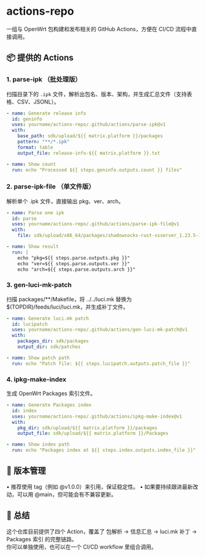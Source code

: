 # actions-repo

一组与 OpenWrt 包构建和发布相关的 GitHub Actions，方便在 CI/CD 流程中直接调用。

## 📦 提供的 Actions

### 1. parse-ipk （批处理版）

扫描目录下的 `.ipk` 文件，解析出包名、版本、架构，并生成汇总文件（支持表格、CSV、JSONL）。

```yaml
- name: Generate release info
  id: geninfo
  uses: yourname/actions-repo/.github/actions/parse-ipk@v1
  with:
    base_path: sdk/upload/${{ matrix.platform }}/packages
    pattern: "**/*.ipk"
    format: table
    output_file: release-info-${{ matrix.platform }}.txt

- name: Show count
  run: echo "Processed ${{ steps.geninfo.outputs.count }} files"
```

### 2. parse-ipk-file （单文件版）

解析单个 .ipk 文件，直接输出 pkg、ver、arch。

```yaml
- name: Parse one ipk
  id: parse
  uses: yourname/actions-repo/.github/actions/parse-ipk-file@v1
  with:
    file: sdk/upload/x86_64/packages/shadowsocks-rust-ssserver_1.23.5-1_x86_64.ipk

- name: Show result
  run: |
    echo "pkg=${{ steps.parse.outputs.pkg }}"
    echo "ver=${{ steps.parse.outputs.ver }}"
    echo "arch=${{ steps.parse.outputs.arch }}"
```

### 3. gen-luci-mk-patch

扫描 packages/**/Makefile，将 ../../luci.mk 替换为 $(TOPDIR)/feeds/luci/luci.mk，并生成补丁文件。

```yaml
- name: Generate luci.mk patch
  id: lucipatch
  uses: yourname/actions-repo/.github/actions/gen-luci-mk-patch@v1
  with:
    packages_dir: sdk/packages
    output_dir: sdk/patches

- name: Show patch path
  run: echo "Patch file: ${{ steps.lucipatch.outputs.patch_file }}"
```

### 4. ipkg-make-index

生成 OpenWrt Packages 索引文件。

```yaml
- name: Generate Packages index
  id: index
  uses: yourname/actions-repo/.github/actions/ipkg-make-index@v1
  with:
    pkg_dir: sdk/upload/${{ matrix.platform }}/packages
    output_file: sdk/upload/${{ matrix.platform }}/Packages

- name: Show index path
  run: echo "Packages index at ${{ steps.index.outputs.index_file }}"
```

## 🔖 版本管理

•  推荐使用 tag（例如 @v1.0.0）来引用，保证稳定性。
•  如果要持续跟进最新改动，可以用 @main，但可能会有不兼容更新。

## 📌 总结

这个仓库目前提供了四个 Action，覆盖了 包解析 → 信息汇总 → luci.mk 补丁 → Packages 索引 的完整链路。  
你可以单独使用，也可以在一个 CI/CD workflow 里组合调用。
